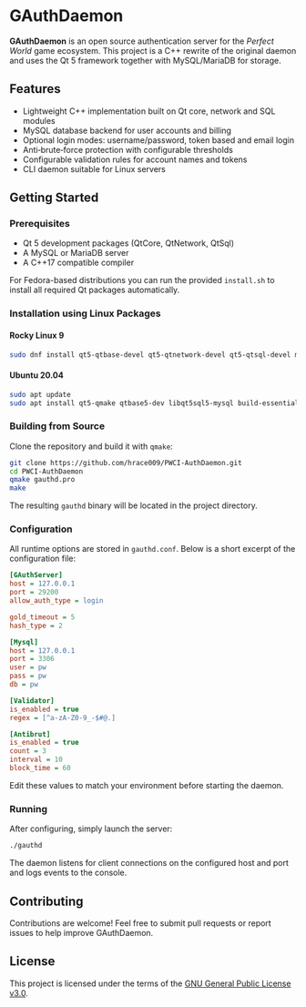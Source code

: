 # GAuthDaemon

**GAuthDaemon** is an open source authentication server for the *Perfect World* game ecosystem.  This project is a C++ rewrite of the original daemon and uses the Qt 5 framework together with MySQL/MariaDB for storage.

## Features

- Lightweight C++ implementation built on Qt core, network and SQL modules
- MySQL database backend for user accounts and billing
- Optional login modes: username/password, token based and email login
- Anti‑brute‑force protection with configurable thresholds
- Configurable validation rules for account names and tokens
- CLI daemon suitable for Linux servers

## Getting Started

### Prerequisites

- Qt 5 development packages (QtCore, QtNetwork, QtSql)
- A MySQL or MariaDB server
- A C++17 compatible compiler

For Fedora-based distributions you can run the provided `install.sh` to install all required Qt packages automatically.

### Installation using Linux Packages

#### Rocky Linux 9

```bash
sudo dnf install qt5-qtbase-devel qt5-qtnetwork-devel qt5-qtsql-devel mariadb-server mariadb-devel gcc-c++
```

#### Ubuntu 20.04

```bash
sudo apt update
sudo apt install qt5-qmake qtbase5-dev libqt5sql5-mysql build-essential mariadb-server libmariadb-dev
```

### Building from Source

Clone the repository and build it with `qmake`:

```bash
git clone https://github.com/hrace009/PWCI-AuthDaemon.git
cd PWCI-AuthDaemon
qmake gauthd.pro
make
```

The resulting `gauthd` binary will be located in the project directory.

### Configuration

All runtime options are stored in `gauthd.conf`.  Below is a short excerpt of the configuration file:

```ini
[GAuthServer]
host = 127.0.0.1
port = 29200
allow_auth_type = login

gold_timeout = 5
hash_type = 2

[Mysql]
host = 127.0.0.1
port = 3306
user = pw
pass = pw
db = pw

[Validator]
is_enabled = true
regex = [^a-zA-Z0-9_-$#@.]

[Antibrut]
is_enabled = true
count = 3
interval = 10
block_time = 60
```

Edit these values to match your environment before starting the daemon.

### Running

After configuring, simply launch the server:

```bash
./gauthd
```

The daemon listens for client connections on the configured host and port and logs events to the console.

## Contributing

Contributions are welcome! Feel free to submit pull requests or report issues to help improve GAuthDaemon.

## License

This project is licensed under the terms of the [GNU General Public License v3.0](LICENSE).
